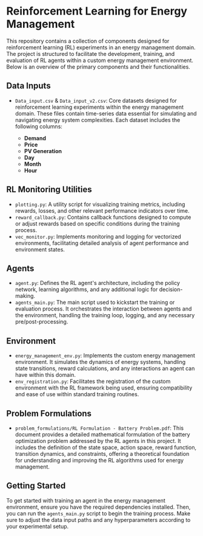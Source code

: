 # Reinforcement Learning for Energy Management

This repository contains a collection of components designed for reinforcement learning (RL) experiments in an energy management domain. The project is structured to facilitate the development, training, and evaluation of RL agents within a custom energy management environment. Below is an overview of the primary components and their functionalities.

## Data Inputs

- `Data_input.csv` & `Data_input_v2.csv`: Core datasets designed for reinforcement learning experiments within the energy management domain. These files contain time-series data essential for simulating and navigating energy system complexities. Each dataset includes the following columns:

  - **Demand**
  - **Price**
  - **PV Generation**
  - **Day**
  - **Month**
  - **Hour**

## RL Monitoring Utilities

- `plotting.py`: A utility script for visualizing training metrics, including rewards, losses, and other relevant performance indicators over time.
- `reward_callback.py`: Contains callback functions designed to compute or adjust rewards based on specific conditions during the training process.
- `vec_monitor.py`: Implements monitoring and logging for vectorized environments, facilitating detailed analysis of agent performance and environment states.

## Agents

- `agent.py`: Defines the RL agent's architecture, including the policy network, learning algorithms, and any additional logic for decision-making.
- `agents_main.py`: The main script used to kickstart the training or evaluation process. It orchestrates the interaction between agents and the environment, handling the training loop, logging, and any necessary pre/post-processing.

## Environment

- `energy_management_env.py`: Implements the custom energy management environment. It simulates the dynamics of energy systems, handling state transitions, reward calculations, and any interactions an agent can have within this domain.
- `env_registration.py`: Facilitates the registration of the custom environment with the RL framework being used, ensuring compatibility and ease of use within standard training routines.

## Problem Formulations

- `problem_formulations/RL Formulation - Battery Problem.pdf`: This document provides a detailed mathematical formulation of the battery optimization problem addressed by the RL agents in this project. It includes the definition of the state space, action space, reward function, transition dynamics, and constraints, offering a theoretical foundation for understanding and improving the RL algorithms used for energy management.

## Getting Started

To get started with training an agent in the energy management environment, ensure you have the required dependencies installed. Then, you can run the `agents_main.py` script to begin the training process. Make sure to adjust the data input paths and any hyperparameters according to your experimental setup.
